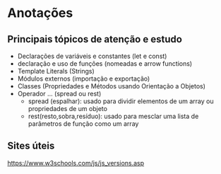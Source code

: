 # Anotações

## Principais tópicos de atenção e estudo
- Declarações de variáveis e constantes (let e const)
- declaração e uso de funções (nomeadas e arrow functions)
- Template Literals (Strings)
- Módulos externos (importação e exportação)
- Classes (Propriedades e Métodos usando Orientação a Objetos)
- Operador ... (spread ou rest)
    - spread (espalhar): usado para dividir elementos de um array ou propriedades de um objeto
    - rest(resto,sobra,resíduo): usado para mesclar uma lista de parâmetros de função como um array


## Sites úteis

https://www.w3schools.com/js/js_versions.asp
